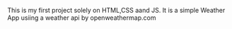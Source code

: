 This is my first project solely on HTML,CSS aand JS.
It is a simple Weather App usiing a weather api by openweathermap.com
